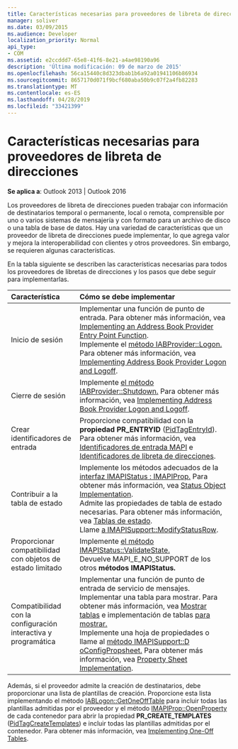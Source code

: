 ```yaml
---
title: Características necesarias para proveedores de libreta de direcciones
manager: soliver
ms.date: 03/09/2015
ms.audience: Developer
localization_priority: Normal
api_type:
- COM
ms.assetid: e2ccddd7-65e8-41f6-8e21-a4ae98190a96
description: 'Última modificación: 09 de marzo de 2015'
ms.openlocfilehash: 56ca15440c8d323dbab1b6a92a01941106b86934
ms.sourcegitcommit: 8657170d071f9bcf680aba50b9c07f2a4fb82283
ms.translationtype: MT
ms.contentlocale: es-ES
ms.lasthandoff: 04/28/2019
ms.locfileid: "33421399"
---
```

# <a name="required-features-for-address-book-providers"></a>Características necesarias para proveedores de libreta de direcciones

  
  
**Se aplica a**: Outlook 2013 | Outlook 2016 
  
Los proveedores de libreta de direcciones pueden trabajar con información de destinatarios temporal o permanente, local o remota, comprensible por uno o varios sistemas de mensajería y con formato para un archivo de disco o una tabla de base de datos. Hay una variedad de características que un proveedor de libreta de direcciones puede implementar, lo que agrega valor y mejora la interoperabilidad con clientes y otros proveedores. Sin embargo, se requieren algunas características.
  
En la tabla siguiente se describen las características necesarias para todos los proveedores de libretas de direcciones y los pasos que debe seguir para implementarlas.
  
|**Característica**|**Cómo se debe implementar**|
|:-----|:-----|
|Inicio de sesión  <br/> | Implementar una función de punto de entrada. Para obtener más información, vea [Implementing an Address Book Provider Entry Point Function](implementing-an-address-book-provider-entry-point-function.md).  <br/>  Implemente el [método IABProvider::Logon.](iabprovider-logon.md) Para obtener más información, vea [Implementing Address Book Provider Logon and Logoff](implementing-address-book-provider-logon-and-logoff.md).  <br/> |
|Cierre de sesión  <br/> |Implemente [el método IABProvider::Shutdown.](iabprovider-shutdown.md) Para obtener más información, vea [Implementing Address Book Provider Logon and Logoff](implementing-address-book-provider-logon-and-logoff.md).  <br/> |
|Crear identificadores de entrada  <br/> |Proporcione compatibilidad con la **propiedad PR_ENTRYID** ([PidTagEntryId](pidtagentryid-canonical-property.md)). Para obtener más información, vea [Identificadores de entrada MAPI](mapi-entry-identifiers.md) e [Identificadores de libreta de direcciones](address-book-identifiers.md).  <br/> |
|Contribuir a la tabla de estado  <br/> | Implemente los métodos adecuados de la [interfaz IMAPIStatus : IMAPIProp.](imapistatusimapiprop.md) Para obtener más información, vea [Status Object Implementation](status-object-implementation.md).  <br/>  Admite las propiedades de tabla de estado necesarias. Para obtener más información, vea [Tablas de estado](status-tables.md).  <br/>  Llame [a IMAPISupport::ModifyStatusRow](imapisupport-modifystatusrow.md).  <br/> |
|Proporcionar compatibilidad con objetos de estado limitado  <br/> | Implemente [el método IMAPIStatus::ValidateState.](imapistatus-validatestate.md)  <br/>  Devuelve MAPI_E_NO_SUPPORT de los otros **métodos IMAPIStatus.**  <br/> |
|Compatibilidad con la configuración interactiva y programática  <br/> | Implementar una función de punto de entrada de servicio de mensajes.  <br/>  Implementar una tabla para mostrar. Para obtener más información, vea [Mostrar tablas](display-tables.md) e implementación de tablas [para mostrar.](display-table-implementation.md)  <br/>  Implemente una hoja de propiedades o llame al [método IMAPISupport::D oConfigPropsheet.](imapisupport-doconfigpropsheet.md) Para obtener más información, vea [Property Sheet Implementation](property-sheet-implementation.md).  <br/> |
   
Además, si el proveedor admite la creación de destinatarios, debe proporcionar una lista de plantillas de creación. Proporcione esta lista implementando el método [IABLogon::GetOneOffTable](iablogon-getoneofftable.md) para incluir todas las plantillas admitidas por el proveedor y el método [IMAPIProp::OpenProperty](imapiprop-openproperty.md) de cada contenedor para abrir la propiedad **PR_CREATE_TEMPLATES** ([PidTagCreateTemplates](pidtagcreatetemplates-canonical-property.md)) e incluir todas las plantillas admitidas por el contenedor. Para obtener más información, vea [Implementing One-Off Tables](implementing-one-off-tables.md).
  

